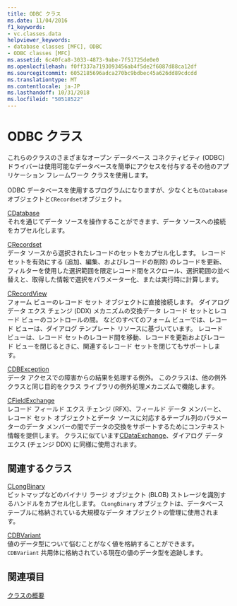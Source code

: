 ```yaml
---
title: ODBC クラス
ms.date: 11/04/2016
f1_keywords:
- vc.classes.data
helpviewer_keywords:
- database classes [MFC], ODBC
- ODBC classes [MFC]
ms.assetid: 6c40fca8-3033-4873-9abe-7f51725de0e0
ms.openlocfilehash: f0ff337a7193093456ab4f5de2f6087d88ca12df
ms.sourcegitcommit: 6052185696adca270bc9bdbec45a626dd89cdcdd
ms.translationtype: MT
ms.contentlocale: ja-JP
ms.lasthandoff: 10/31/2018
ms.locfileid: "50518522"
---
```

# <a name="odbc-classes"></a>ODBC クラス

これらのクラスのさまざまなオープン データベース コネクティビティ (ODBC) ドライバーは使用可能なデータベースを簡単にアクセスを付与するその他のアプリケーション フレームワーク クラスを使用します。

ODBC データベースを使用するプログラムになりますが、少なくとも`CDatabase`オブジェクトと`CRecordset`オブジェクト。

[CDatabase](../mfc/reference/cdatabase-class.md)<br/>
それを通じてデータ ソースを操作することができます、データ ソースへの接続をカプセル化します。

[CRecordset](../mfc/reference/crecordset-class.md)<br/>
データ ソースから選択されたレコードのセットをカプセル化します。 レコード セットを有効にする (追加、編集、およびレコードの削除) のレコードを更新、フィルターを使用した選択範囲を限定レコード間をスクロール、選択範囲の並べ替えと、取得した情報で選択をパラメーター化、または実行時に計算します。

[CRecordView](../mfc/reference/crecordview-class.md)<br/>
フォーム ビューのレコード セット オブジェクトに直接接続します。 ダイアログ データ エクス チェンジ (DDX) メカニズムの交換データ レコード セットとレコード ビューのコントロールの間。 などのすべてのフォーム ビューでは、レコード ビューは、ダイアログ テンプレート リソースに基づいています。 レコード ビューは、レコード セットのレコード間を移動、レコードを更新およびレコード ビューを閉じるときに、関連するレコード セットを閉じてもサポートします。

[CDBException](../mfc/reference/cdbexception-class.md)<br/>
データ アクセスでの障害からの結果を処理する例外。 このクラスは、他の例外クラスと同じ目的をクラス ライブラリの例外処理メカニズムで機能します。

[CFieldExchange](../mfc/reference/cfieldexchange-class.md)<br/>
レコード フィールド エクス チェンジ (RFX)、フィールド データ メンバーと、レコード セット オブジェクトとデータ ソースに対応するテーブル列のパラメーターのデータ メンバーの間でデータの交換をサポートするためにコンテキスト情報を提供します。 クラスに似ています[CDataExchange](../mfc/reference/cdataexchange-class.md)、ダイアログ データ エクス (チェンジ DDX) に同様に使用されます。

## <a name="related-classes"></a>関連するクラス

[CLongBinary](../mfc/reference/clongbinary-class.md)<br/>
ビットマップなどのバイナリ ラージ オブジェクト (BLOB) ストレージを識別するハンドルをカプセル化します。 `CLongBinary` オブジェクトは、データベース テーブルに格納されている大規模なデータ オブジェクトの管理に使用されます。

[CDBVariant](../mfc/reference/cdbvariant-class.md)<br/>
値のデータ型について悩むことがなく値を格納することができます。 `CDBVariant` 共用体に格納されている現在の値のデータ型を追跡します。

## <a name="see-also"></a>関連項目

[クラスの概要](../mfc/class-library-overview.md)

